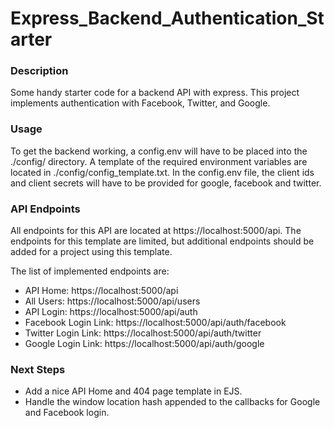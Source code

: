# Express_Backend_Authentication_Starter
### Description
Some handy starter code for a backend API with express. This project implements authentication with Facebook, Twitter, and Google.

### Usage
To get the backend working, a config.env will have to be placed into the ./config/ directory. A template of the required environment variables are located in ./config/config_template.txt. In the config.env file, the client ids and client secrets will have to be provided for google, facebook and twitter. 

### API Endpoints
All endpoints for this API are located at https://localhost:5000/api. The endpoints for this template are limited, but additional endpoints should be added for a project using this template.

The list of implemented endpoints are:
- API Home: https://localhost:5000/api
- All Users: https://localhost:5000/api/users
- API Login: https://localhost:5000/api/auth
- Facebook Login Link: https://localhost:5000/api/auth/facebook
- Twitter Login Link: https://localhost:5000/api/auth/twitter
- Google Login Link: https://localhost:5000/api/auth/google


### Next Steps
- Add a nice API Home and 404 page template in EJS.
- Handle the window location hash appended to the callbacks for Google and Facebook login.
